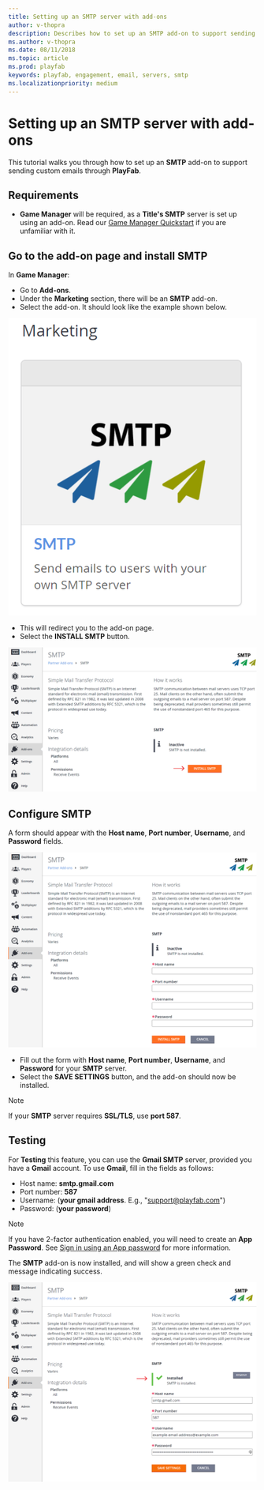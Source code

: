 ```yaml
---
title: Setting up an SMTP server with add-ons
author: v-thopra
description: Describes how to set up an SMTP add-on to support sending custom emails through PlayFab.
ms.author: v-thopra
ms.date: 08/11/2018
ms.topic: article
ms.prod: playfab
keywords: playfab, engagement, email, servers, smtp
ms.localizationpriority: medium
---
```


# Setting up an SMTP server with add-ons

This tutorial walks you through how to set up an **SMTP** add-on to support sending custom emails through **PlayFab**.

## Requirements

- **Game Manager** will be required, as a **Title's SMTP** server is set up using an add-on. Read our [Game Manager Quickstart](../../config/gamemanager/quickstart.md) if you are unfamiliar with it.

## Go to the add-on page and install SMTP

In **Game Manager**:

- Go to **Add-ons**.
- Under the **Marketing** section, there will be an **SMTP** add-on.
- Select the add-on. It should look like the example shown below.

![Marketing-SMTP Add-On button](media/tutorials/marketing-smtp-add-on-button.png)  

- This will redirect you to the add-on page.
- Select the **INSTALL SMTP** button.

![Game Manager-Add-ons-SMTP-page](media/tutorials/game-manager-add-ons-smtp-page.png)  

## Configure SMTP

A form should appear with the **Host name**, **Port number**, **Username**, and **Password** fields.

![Game Manager-Add-ons-Install SMTP form](media/tutorials/game-manager-add-ons-install-smtp-form.png)  

- Fill out the form with **Host name**, **Port number**, **Username**, and **Password** for your **SMTP** server.
- Select the **SAVE SETTINGS** button, and the add-on should now be installed.

> [!NOTE]
> If your **SMTP** server requires **SSL/TLS**, use **port 587**.

## Testing

For **Testing** this feature, you can use the **Gmail SMTP** server, provided you have a **Gmail** account. To use **Gmail**, fill in the fields as follows:

- Host name: **smtp.gmail.com**
- Port number: **587**
- Username: (**your gmail address**. E.g., "support@playfab.com")
- Password: (**your password**)

> [!NOTE]
> If you have 2-factor authentication enabled, you will need to create an **App Password**. See [Sign in using an App password](https://support.google.com/accounts/answer/185833?hl=en) for more information.

The **SMTP** add-on is now installed, and will show a green check and message indicating success.

![Game Manager-Add-ons-SMTP-Installed](media/tutorials/game-manager-add-ons-smtp-installed.png)  
